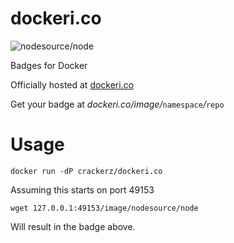 dockeri.co
==========

![nodesource/node](http://dockeri.co/image/wblankenship/dockeri.co)

Badges for Docker

Officially hosted at [dockeri.co](http://dockeri.co)

Get your badge at _dockeri.co/image/_`namespace`_/_`repo`

Usage
===

`docker run -dP crackerz/dockeri.co`

Assuming this starts on port 49153

`wget 127.0.0.1:49153/image/nodesource/node`

Will result in the badge above.
